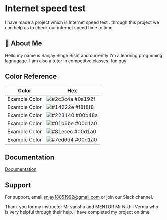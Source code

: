 # Internet speed test
 
I have made a project which  is Internet speed test . through this project we can help us to check our internet speed time to time.


## 🚀 About Me
Hello my name is Sanjay Singh Bisht and currently 
I'm a learning progmming lagnugage. I am also a tutor in competitve classes.
fun guy

## Color Reference

| Color             | Hex                                                                |
| ----------------- | ------------------------------------------------------------------ |
| Example Color | ![#2c3c4a](https://via.placeholder.com/10/0a192f?text=+) #0a192f |
| Example Color | ![#14222e](https://via.placeholder.com/10/f8f8f8?text=+) #f8f8f8 |
| Example Color | ![#223140](https://via.placeholder.com/10/00b48a?text=+) #00b48a |
| Example Color | ![#01b6be](https://via.placeholder.com/10/00b48a?text=+) #00d1a0 |
| Example Color | ![#81ecec](https://via.placeholder.com/10/00b48a?text=+) #00d1a0 |
| Example Color | ![#7ed6d4](https://via.placeholder.com/10/00b48a?text=+) #00d1a0 |

## Documentation

[Documentation](https://www.youtube.com/watch?v=gRxq-5wfhsA)


## Support

For support, email snjay18051992@gmail.com or join our Slack channel.

Thank you for my instructor Mr vanshu and MENTOR Mr Nikhil Verma who is very helpful through their help. i have completed my project on time.
